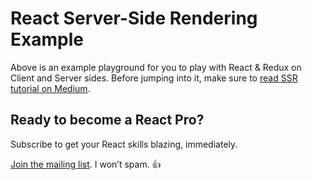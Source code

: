 # React Server-Side Rendering Example

Above is an example playground for you to play with React & Redux on Client and Server sides.
Before jumping into it, make sure to [read SSR tutorial on Medium](http://bit.ly/2IQ51Xq).


## Ready to become a React Pro?
Subscribe to get your React skills blazing, immediately. 

[Join the mailing list](http://eepurl.com/dpfhGn).  I won’t spam. 👍
